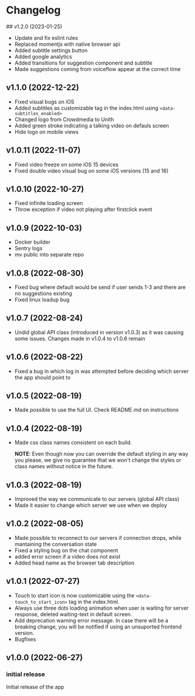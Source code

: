 # Changelog

## v1.2.0 (2023-01-25)

- Update and fix eslint rules
- Replaced momentjs with native browser api
- Added subtitle settings button
- Added google analytics
- Added transitions for suggestion component and subtitle
- Made suggestions coming from voiceflow appear at the correct time

## v1.1.0 (2022-12-22)

- Fixed visual bugs on iOS
- Added subtitles as customizable tag in the index.html using `<data-subtitles_enabled>`
- Changed logo from Crowdmedia to Unith
- Added green stroke indicating a talking video on defauls screen
- Hide logo on mobile views

## v1.0.11 (2022-11-07)

- Fixed video freeze on some iOS 15 devices
- Fixed double video visual bug on some iOS versions (15 and 16)

## v1.0.10 (2022-10-27)

- Fixed infinite loading screen
- Throw exception if video not playing after firstclick event

## v1.0.9 (2022-10-03)

- Docker builder
- Sentry logs
- mv public into separate repo

## v1.0.8 (2022-08-30)

- Fixed bug where default would be send if user sends 1-3 and there are no suggestions existing
- Fixed linux loadup bug

## v1.0.7 (2022-08-24)

- Undid global API class (introduced in version v1.0.3) as it was causing some issues. Changes made in v1.0.4 to v1.0.6 remain

## v1.0.6 (2022-08-22)

- Fixed a bug in which log in was attempted before deciding which server the app should point to

## v1.0.5 (2022-08-19)

- Made possible to use the full UI. Check README.md on instructions

## v1.0.4 (2022-08-19)

- Made css class names consistent on each build.

  **NOTE**: Even though now you can override the default styling in any way you please, we give no guarantee that we won't change the styles or class names without notice in the future.

## v1.0.3 (2022-08-19)

- Improved the way we communicate to our servers (global API class)
- Made it easier to change which server we use when we deploy

## v1.0.2 (2022-08-05)

- Made possible to reconnect to our servers if connection drops, while mantaining the conversation state
- Fixed a styling bug on the chat component
- added error screen if a video does not exist
- Added head name as the browser tab description

## v1.0.1 (2022-07-27)

- Touch to start icon is now customizable using the `<data-touch_to_start_icon>` tag in the index.html.
- Always use three dots loading animation when user is waiting for server response, deleted waiting-text in default screen.
- Add deprecation warning error message. In case there will be a breaking change, you will be notified if using an unsuported frontend version.
- Bugfixes

## v1.0.0 (2022-06-27)

### initial release

Initial release of the app
